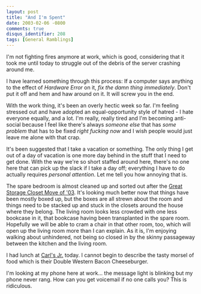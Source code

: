 ```yaml
---
layout: post
title: "And I'm Spent"
date: 2003-02-06 -0800
comments: true
disqus_identifier: 208
tags: [General Ramblings]
---
```

I'm not fighting fires anymore at work, which is good, considering that
it took me until today to struggle out of the debris of the server
crashing around me.
 
 I have learned something through this process: If a computer says
anything to the effect of *Hardware Error* on it, *fix the damn thing
immediately*. Don't put it off and hem and haw around on it. It will
screw you in the end.
 
 With the work thing, it's been an overly hectic week so far. I'm
feeling stressed out and have adopted an equal-opportunity style of
hatred - I hate everyone equally, and a lot. I'm really, really tired
and I'm becoming anti-social because I feel like there's always *someone
else* that has *some problem* that has to be fixed *right fucking now*
and I wish people would just leave me alone with that crap.
 
 It's been suggested that I take a vacation or something. The only thing
I get out of a day of vacation is one more day behind in the stuff that
I need to get done. With the way we're so short staffed around here,
there's no one here that can pick up the slack if I take a day off;
everything I have to do actually requires *personal attention*. Let me
tell you how annoying that is.
 
 The spare bedroom is almost cleaned up and sorted out after the [Great
Storage Closet Move of
'03](/archive/2003/01/27/bits-and-pieces-from-deep-down.aspx). It's
looking much better now that things have been mostly boxed up, but the
boxes are all strewn about the room and things need to be stacked up and
stuck in the closets around the house where they belong. The living room
looks less crowded with one less bookcase in it, that bookcase having
been transplanted in the spare room. Hopefully we will be able to cram a
chair in that other room, too, which will open up the living room more
than I can explain. As it is, I'm enjoying walking about unhindered, not
being so closed in by the skinny passageway between the kitchen and the
living room.
 
 I had lunch at [Carl's Jr.](http://www.carlsjr.com/) today. I cannot
begin to describe the tasty morsel of food which is their Double Western
Bacon Cheeseburger.
 
 I'm looking at my phone here at work... the message light is blinking
but my phone never rang. How can you get voicemail if no one calls you?
This is ridiculous.
